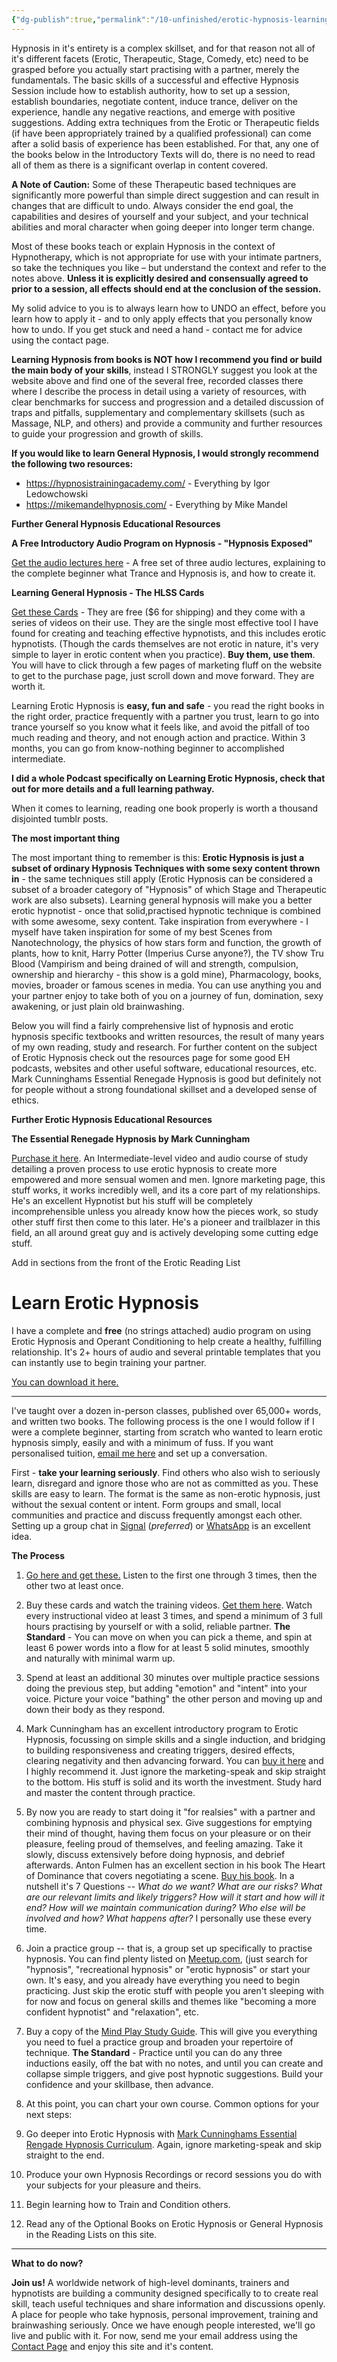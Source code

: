 ```yaml
---
{"dg-publish":true,"permalink":"/10-unfinished/erotic-hypnosis-learning-pathways-unfinished/","updated":"2025-07-20T12:44:53.608+08:00"}
---
```



Hypnosis in it's entirety is a complex skillset, and for that reason not all of it's different facets (Erotic, Therapeutic, Stage, Comedy, etc) need to be grasped before you actually start practising with a partner, merely the fundamentals. The basic skills of a successful and effective Hypnosis Session include how to establish authority, how to set up a session, establish boundaries, negotiate content, induce trance, deliver on the experience, handle any negative reactions, and emerge with positive suggestions. Adding extra techniques from the Erotic or Therapeutic fields (if have been appropriately trained by a qualified professional) can come after a solid basis of experience has been established. For that, any one of the books below in the Introductory Texts will do, there is no need to read all of them as there is a significant overlap in content covered.

**A Note of Caution:** Some of these Therapeutic based techniques are significantly more powerful than simple direct suggestion and can result in changes that are difficult to undo. Always consider the end goal, the capabilities and desires of yourself and your subject, and your technical abilities and moral character when going deeper into longer term change. 

Most of these books teach or explain Hypnosis in the context of Hypnotherapy, which is not appropriate for use with your intimate partners, so take the techniques you like – but understand the context and refer to the notes above. **Unless it is explicitly desired and consensually agreed to prior to a session, all effects should end at the conclusion of the session.**

My solid advice to you is to always learn how to UNDO an effect, before you learn how to apply it - and to only apply effects that you personally know how to undo. If you get stuck and need a hand - contact me for advice using the contact page.

**Learning Hypnosis from books is NOT how I recommend you find or build the main body of your skills**, instead I STRONGLY suggest you look at the website above and find one of the several free, recorded classes there where I describe the process in detail using a variety of resources, with clear benchmarks for success and progression and a detailed discussion of traps and pitfalls, supplementary and complementary skillsets (such as Massage, NLP, and others) and provide a community and further resources to guide your progression and growth of skills.

**If you would like to learn General Hypnosis, I would strongly recommend the following two resources:**

- https://hypnosistrainingacademy.com/ - Everything by Igor Ledowchowski
- https://mikemandelhypnosis.com/ - Everything by Mike Mandel

**Further General Hypnosis Educational Resources**

**A Free Introductory Audio Program on Hypnosis - "Hypnosis Exposed"**

[Get the audio lectures here](https://hypnosistrainingacademy.com/free/gift/foryou/) - A free set of three audio lectures, explaining to the complete beginner what Trance and Hypnosis is, and how to create it.

**Learning General Hypnosis - The HLSS Cards**

[Get these Cards](https://hypnosistrainingacademy.com/hypnotic-language-shortcut-system) - They are free ($6 for shipping) and they come with a series of videos on their use. They are the single most effective tool I have found for creating and teaching effective hypnotists, and this includes erotic hypnotists. (Though the cards themselves are not erotic in nature, it's very simple to layer in erotic content when you practice). **Buy them, use them**. You will have to click through a few pages of marketing fluff on the website to get to the purchase page, just scroll down and move forward. They are worth it.

Learning Erotic Hypnosis is **easy, fun and safe** - you read the right books in the right order, practice frequently with a partner you trust, learn to go into trance yourself so you know what it feels like, and avoid the pitfall of too much reading and theory, and not enough action and practice. Within 3 months, you can go from know-nothing beginner to accomplished intermediate.

**I did a whole Podcast specifically on Learning Erotic Hypnosis, check that out for more details and a full learning pathway.**

When it comes to learning, reading one book properly is worth a thousand disjointed tumblr posts.

**The most important thing**

The most important thing to remember is this: **Erotic Hypnosis is just a subset of ordinary Hypnosis Techniques with some sexy content thrown in** - the same techniques still apply (Erotic Hypnosis can be considered a subset of a broader category of "Hypnosis" of which Stage and Therapeutic work are also subsets). Learning general hypnosis will make you a better erotic hypnotist - once that solid,practised hypnotic technique is combined with some awesome, sexy content. Take inspiration from everywhere - I myself have taken inspiration for some of my best Scenes from Nanotechnology, the physics of how stars form and function, the growth of plants, how to knit, Harry Potter (Imperius Curse anyone?), the TV show Tru Blood (Vampirism and being drained of will and strength, compulsion, ownership and hierarchy - this show is a gold mine), Pharmacology, books, movies, broader or famous scenes in media. You can use anything you and your partner enjoy to take both of you on a journey of fun, domination, sexy awakening, or just plain old brainwashing.

Below you will find a fairly comprehensive list of hypnosis and erotic hypnosis specific textbooks and written resources, the result of many years of my own reading, study and research. For further content on the subject of Erotic Hypnosis check out the resources page for some good EH podcasts, websites and other useful software, educational resources, etc. Mark Cunninghams Essential Renegade Hypnosis is good but definitely not for people without a strong foundational skillset and a developed sense of ethics.




**Further Erotic Hypnosis Educational Resources**

**The Essential Renegade Hypnosis by Mark Cunningham**

[Purchase it here](https://renegadehypnotist.com/essentialrenegadehypnosis/). An Intermediate-level video and audio course of study detailing a proven process to use erotic hypnosis to create more empowered and more sensual women and men. Ignore marketing page, this stuff works, it works incredibly well, and its a core part of my relationships. He's an excellent Hypnotist but his stuff will be completely incomprehensible unless you already know how the pieces work, so study other stuff first then come to this later. He's a pioneer and trailblazer in this field, an all around great guy and is actively developing some cutting edge stuff.














Add in sections from the front of the Erotic Reading List

# Learn Erotic Hypnosis

I have a complete and **free** (no strings attached) audio program on using Erotic Hypnosis and Operant Conditioning to help create a healthy, fulfilling relationship. It's 2+ hours of audio and several printable templates that you can instantly use to begin training your partner.

[You can download it here.](https://drive.google.com/drive/folders/17Si5PPaPKDdZNh-XOcQQcEa7t6ku-Pbk?usp=sharing)

* * *

I've taught over a dozen in-person classes, published over 65,000+ words, and written two books. The following process is the one I would follow if I were a complete beginner, starting from scratch who wanted to learn erotic hypnosis simply, easily and with a minimum of fuss. If you want personalised tuition, [email me here](mailto:thewordsmithspeaks@pm.me) and set up a conversation.

First - **take your learning seriously**. Find others who also wish to seriously learn, disregard and ignore those who are not as committed as you. These skills are easy to learn. The format is the same as non-erotic hypnosis, just without the sexual content or intent. Form groups and small, local communities and practice and discuss frequently amongst each other. Setting up a group chat in [Signal](https://signal.org/download/) (_preferred_) or [WhatsApp](https://www.whatsapp.com/) is an excellent idea.

**The Process**

1.  [Go here and get these.](https://hypnosistrainingacademy.com/free/gift/foryou/) Listen to the first one through 3 times, then the other two at least once.
    
2.  Buy these cards and watch the training videos. [Get them here](https://hypnosistrainingacademy.com/hypnotic-language-shortcut-system/). Watch every instructional video at least 3 times, and spend a minimum of 3 full hours practising by yourself or with a solid, reliable partner. **The Standard** - You can move on when you can pick a theme, and spin at least 6 power words into a flow for at least 5 solid minutes, smoothly and naturally with minimal warm up.
    
3.  Spend at least an additional 30 minutes over multiple practice sessions doing the previous step, but adding "emotion" and "intent" into your voice. Picture your voice "bathing" the other person and moving up and down their body as they respond.
    
4.  Mark Cunningham has an excellent introductory program to Erotic Hypnosis, focussing on simple skills and a single induction, and bridging to building responsiveness and creating triggers, desired effects, clearing negativity and then advancing forward. You can [buy it here](https://renegadehypnotist.com/power-of-erotic-hypnosis/) and I highly recommend it. Just ignore the marketing-speak and skip straight to the bottom. His stuff is solid and its worth the investment. Study hard and master the content through practice.
    
5.  By now you are ready to start doing it "for realsies" with a partner and combining hypnosis and physical sex. Give suggestions for emptying their mind of thought, having them focus on your pleasure or on their pleasure, feeling proud of themselves, and feeling amazing. Take it slowly, discuss extensively before doing hypnosis, and debrief afterwards. Anton Fulmen has an excellent section in his book The Heart of Dominance that covers negotiating a scene. [Buy his book](https://amzn.to/2x9Hi3F). In a nutshell it's 7 Questions -- _What do we want? What are our risks? What are our relevant limits and likely triggers? How will it start and how will it end? How will we maintain communication during? Who else will be involved and how? What happens after?_ I personally use these every time.
    
6.  Join a practice group -- that is, a group set up specifically to practise hypnosis. You can find plenty listed on [Meetup.com](https://www.meetup.com/), (just search for "hypnosis", "recreational hypnosis" or "erotic hypnosis" or start your own. It's easy, and you already have everything you need to begin practicing. Just skip the erotic stuff with people you aren't sleeping with for now and focus on general skills and themes like "becoming a more confident hypnotist" and "relaxation", etc.
    
7.  Buy a copy of the [Mind Play Study Guide](https://amzn.to/39NCTRg). This will give you everything you need to fuel a practice group and broaden your repertoire of technique. **The Standard** - Practice until you can do any three inductions easily, off the bat with no notes, and until you can create and collapse simple triggers, and give post hypnotic suggestions. Build your confidence and your skillbase, then advance.
    
8.  At this point, you can chart your own course. Common options for your next steps:
    
9.  Go deeper into Erotic Hypnosis with [Mark Cunninghams Essential Rengade Hypnosis Curriculum](https://renegadehypnotist.com/essentialrenegadehypnosis/). Again, ignore marketing-speak and skip straight to the end.
    
10.  Produce your own Hypnosis Recordings or record sessions you do with your subjects for your pleasure and theirs.
    
11.  Begin learning how to Train and Condition others.
    
12.  Read any of the Optional Books on Erotic Hypnosis or General Hypnosis in the Reading Lists on this site.
    

* * *

**What to do now?**

**Join us!** A worldwide network of high-level dominants, trainers and hypnotists are building a community designed specifically to to create real skill, teach useful techniques and share information and discussions openly. A place for people who take hypnosis, personal improvement, training and brainwashing seriously. Once we have enough people interested, we'll go live and public with it. For now, send me your email address using the [Contact Page](https://mindkink.net/contact/) and enjoy this site and it's content.